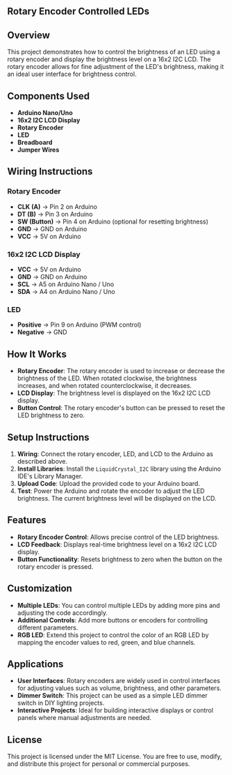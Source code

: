 ## Rotary Encoder Controlled LEDs

## Overview

This project demonstrates how to control the brightness of an LED using a rotary encoder and display the brightness level on a 16x2 I2C LCD. The rotary encoder allows for fine adjustment of the LED's brightness, making it an ideal user interface for brightness control.

## Components Used

- **Arduino Nano/Uno**
- **16x2 I2C LCD Display**
- **Rotary Encoder**
- **LED**
- **Breadboard**
- **Jumper Wires**

## Wiring Instructions

### Rotary Encoder
- **CLK (A)** -> Pin 2 on Arduino
- **DT (B)** -> Pin 3 on Arduino
- **SW (Button)** -> Pin 4 on Arduino (optional for resetting brightness)
- **GND** -> GND on Arduino
- **VCC** -> 5V on Arduino

### 16x2 I2C LCD Display
- **VCC** -> 5V on Arduino
- **GND** -> GND on Arduino
- **SCL** -> A5 on Arduino Nano / Uno
- **SDA** -> A4 on Arduino Nano / Uno

### LED
- **Positive** -> Pin 9 on Arduino (PWM control)
- **Negative** -> GND

## How It Works

- **Rotary Encoder**: The rotary encoder is used to increase or decrease the brightness of the LED. When rotated clockwise, the brightness increases, and when rotated counterclockwise, it decreases.
- **LCD Display**: The brightness level is displayed on the 16x2 I2C LCD display.
- **Button Control**: The rotary encoder's button can be pressed to reset the LED brightness to zero.

## Setup Instructions

1. **Wiring**: Connect the rotary encoder, LED, and LCD to the Arduino as described above.
2. **Install Libraries**: Install the `LiquidCrystal_I2C` library using the Arduino IDE's Library Manager.
3. **Upload Code**: Upload the provided code to your Arduino board.
4. **Test**: Power the Arduino and rotate the encoder to adjust the LED brightness. The current brightness level will be displayed on the LCD.

## Features

- **Rotary Encoder Control**: Allows precise control of the LED brightness.
- **LCD Feedback**: Displays real-time brightness level on a 16x2 I2C LCD display.
- **Button Functionality**: Resets brightness to zero when the button on the rotary encoder is pressed.

## Customization

- **Multiple LEDs**: You can control multiple LEDs by adding more pins and adjusting the code accordingly.
- **Additional Controls**: Add more buttons or encoders for controlling different parameters.
- **RGB LED**: Extend this project to control the color of an RGB LED by mapping the encoder values to red, green, and blue channels.

## Applications

- **User Interfaces**: Rotary encoders are widely used in control interfaces for adjusting values such as volume, brightness, and other parameters.
- **Dimmer Switch**: This project can be used as a simple LED dimmer switch in DIY lighting projects.
- **Interactive Projects**: Ideal for building interactive displays or control panels where manual adjustments are needed.

## License

This project is licensed under the MIT License. You are free to use, modify, and distribute this project for personal or commercial purposes.
